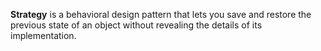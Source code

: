 **Strategy** is a behavioral design pattern that lets you save and
restore the previous state of an object without revealing the
details of its implementation.